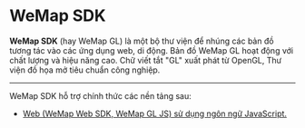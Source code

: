  # WeMap SDK

 **WeMap SDK** (hay WeMap GL) là một bộ thư viện để nhúng các bản đồ tương tác vào các ứng dụng web, di động. Bản đồ WeMap GL hoạt động với chất lượng và hiệu năng cao. Chữ viết tắt "GL" xuất phát từ OpenGL, Thư viện đồ họa mở tiêu chuẩn công nghiệp.

---

WeMap SDK hỗ trợ chính thức các nền tảng sau:
- [Web (WeMap Web SDK, WeMap GL JS) sử dụng ngôn ngữ JavaScript.](./Web/readme.md)
